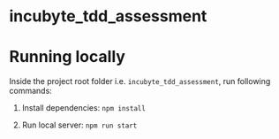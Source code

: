 # incubyte_tdd_assessment

# Running locally
Inside the project root folder i.e. `incubyte_tdd_assessment`, run following commands:
1. Install dependencies:
`npm install`

2. Run local server:
`npm run start`